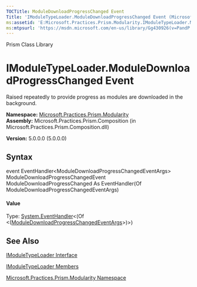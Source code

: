 ```yaml
---
TOCTitle: ModuleDownloadProgressChanged Event
Title: 'IModuleTypeLoader.ModuleDownloadProgressChanged Event (Microsoft.Practices.Prism.Modularity)'
ms:assetid: 'E:Microsoft.Practices.Prism.Modularity.IModuleTypeLoader.ModuleDownloadProgressChanged'
ms:mtpsurl: 'https://msdn.microsoft.com/en-us/library/Gg430926(v=PandP.50)'
---
```


Prism Class Library

IModuleTypeLoader.ModuleDownloadProgressChanged Event
=========================================================

Raised repeatedly to provide progress as modules are downloaded in the background.

**Namespace:** [Microsoft.Practices.Prism.Modularity](https://msdn.microsoft.com/n:microsoft.practices.prism.modularity)
**Assembly:** Microsoft.Practices.Prism.Composition (in Microsoft.Practices.Prism.Composition.dll)

**Version:** 5.0.0.0 (5.0.0.0)

## Syntax


<span id="syntaxToggle"></span>event EventHandler&lt;ModuleDownloadProgressChangedEventArgs&gt; ModuleDownloadProgressChangedEvent ModuleDownloadProgressChanged As EventHandler(Of ModuleDownloadProgressChangedEventArgs)
#### Value

Type: [System.EventHandler](http://msdn2.microsoft.com/en-us/library/db0etb8x)&lt;(Of &lt;([ModuleDownloadProgressChangedEventArgs](https://msdn.microsoft.com/t:microsoft.practices.prism.modularity.moduledownloadprogresschangedeventargs)&gt;)&gt;)

See Also
--------


[IModuleTypeLoader Interface](https://msdn.microsoft.com/t:microsoft.practices.prism.modularity.imoduletypeloader)

[IModuleTypeLoader Members](https://msdn.microsoft.com/allmembers.t:microsoft.practices.prism.modularity.imoduletypeloader)

[Microsoft.Practices.Prism.Modularity Namespace](https://msdn.microsoft.com/n:microsoft.practices.prism.modularity)
